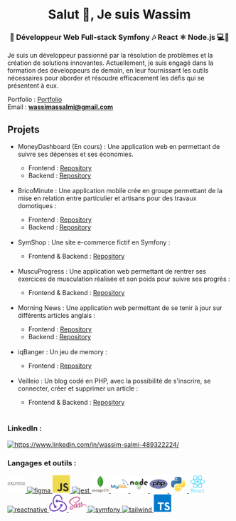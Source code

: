 <h1 align="center">Salut 👋, Je suis Wassim</h1>
<h3 align="center">🌟 Développeur Web Full-stack Symfony 🎶 React ⚛️ Node.js 💻🚀</h3>

Je suis un développeur passionné par la résolution de problèmes et la création de solutions innovantes. Actuellement, je suis engagé dans la formation des développeurs de demain, en leur fournissant les outils nécessaires pour aborder et résoudre efficacement les défis qui se présentent à eux.

Portfolio : [Portfolio](https://www.salmi-wassim.com)
<br />
Email : **wassimassalmi@gmail.com**

<h2>Projets</h2>
    <ul>
      <li>MoneyDashboard (En cours) : Une application web en permettant de suivre ses dépenses et ses économies.</li>
      <ul>
        <li>Frontend : <a href="https://github.com/WassimSss/money-dashboard-front">Repository</a></li>
        <li>Backend : <a href="https://github.com/WassimSss/money-dashboard-back">Repository</a></li>
      </ul>
        <br/>
      <li>BricoMinute : Une application mobile crée en groupe permettant de la mise en relation entre particulier et artisans pour des travaux domotiques : </li>
      <ul>
        <li>Frontend : <a href="https://github.com/WassimSss/bricominute-frontend">Repository</a></li>
        <li>Backend : <a href="https://github.com/WassimSss/bricominute-backend">Repository</a></li>
      </ul>
        <br/>
    <li>SymShop : Une site e-commerce fictif en Symfony : </li>
      <ul>
        <li>Frontend & Backend : <a href="https://github.com/WassimSss/sym-shop">Repository</a></li>
      </ul>
        <br/>
    <li>MuscuProgress : Une application web permettant de rentrer ses exercices de musculation réalisée et son poids pour suivre ses progrès : </li>
      <ul>
        <li>Frontend & Backend : <a href="https://github.com/WassimSss/muscu_progress">Repository</a></li>
      </ul>
   <br/>
    <li>Morning News : Une application web permettant de se tenir à jour sur différents articles anglais : </li>
      <ul>
        <li>Frontend : <a href="https://github.com/WassimSss/morning_news_front">Repository</a></li>
        <li>Backend : <a href="https://github.com/WassimSss/morning_news_back">Repository</a></li>
      </ul>
        <br/>
    <li>iqBanger : Un jeu de memory : </li>
      <ul>
        <li>Frontend : <a href="https://github.com/WassimSss/iqBanger">Repository</a></li>
      </ul>
        <br/>
        <li>Veilleio : Un blog codé en PHP, avec la possibilité de s'inscrire, se connecter, créer et supprimer un article : </li>
      <ul>
        <li>Frontend & Backend : <a href="https://github.com/WassimSss/Veilleio">Repository</a></li>
      </ul>
        <br/>
    </ul>

<h3 align="left">LinkedIn :</h3>
<p align="left">
<a href="https://linkedin.com/in/https://www.linkedin.com/in/wassim-salmi-489322224/" target="blank"><img align="center" src="https://raw.githubusercontent.com/rahuldkjain/github-profile-readme-generator/master/src/images/icons/Social/linked-in-alt.svg" alt="https://www.linkedin.com/in/wassim-salmi-489322224/" height="30" width="40" /></a>
</p>

<h3 align="left">Langages et outils :</h3>
<p align="left"> <a href="https://expressjs.com" target="_blank" rel="noreferrer"> <img src="https://raw.githubusercontent.com/devicons/devicon/master/icons/express/express-original-wordmark.svg" alt="express" width="40" height="40"/> </a> <a href="https://www.figma.com/" target="_blank" rel="noreferrer"> <img src="https://www.vectorlogo.zone/logos/figma/figma-icon.svg" alt="figma" width="40" height="40"/> </a> <a href="https://developer.mozilla.org/en-US/docs/Web/JavaScript" target="_blank" rel="noreferrer"> <img src="https://raw.githubusercontent.com/devicons/devicon/master/icons/javascript/javascript-original.svg" alt="javascript" width="40" height="40"/> </a> <a href="https://jestjs.io" target="_blank" rel="noreferrer"> <img src="https://www.vectorlogo.zone/logos/jestjsio/jestjsio-icon.svg" alt="jest" width="40" height="40"/> </a> <a href="https://www.mongodb.com/" target="_blank" rel="noreferrer"> <img src="https://raw.githubusercontent.com/devicons/devicon/master/icons/mongodb/mongodb-original-wordmark.svg" alt="mongodb" width="40" height="40"/> </a> <a href="https://www.mysql.com/" target="_blank" rel="noreferrer"> <img src="https://raw.githubusercontent.com/devicons/devicon/master/icons/mysql/mysql-original-wordmark.svg" alt="mysql" width="40" height="40"/> </a> <a href="https://nodejs.org" target="_blank" rel="noreferrer"> <img src="https://raw.githubusercontent.com/devicons/devicon/master/icons/nodejs/nodejs-original-wordmark.svg" alt="nodejs" width="40" height="40"/> </a> <a href="https://www.php.net" target="_blank" rel="noreferrer"> <img src="https://raw.githubusercontent.com/devicons/devicon/master/icons/php/php-original.svg" alt="php" width="40" height="40"/> </a> <a href="https://www.python.org" target="_blank" rel="noreferrer"> <img src="https://raw.githubusercontent.com/devicons/devicon/master/icons/python/python-original.svg" alt="python" width="40" height="40"/> </a> <a href="https://reactjs.org/" target="_blank" rel="noreferrer"> <img src="https://raw.githubusercontent.com/devicons/devicon/master/icons/react/react-original-wordmark.svg" alt="react" width="40" height="40"/> </a> <a href="https://reactnative.dev/" target="_blank" rel="noreferrer"> <img src="https://reactnative.dev/img/header_logo.svg" alt="reactnative" width="40" height="40"/> </a> <a href="https://redux.js.org" target="_blank" rel="noreferrer"> <img src="https://raw.githubusercontent.com/devicons/devicon/master/icons/redux/redux-original.svg" alt="redux" width="40" height="40"/> </a> <a href="https://sass-lang.com" target="_blank" rel="noreferrer"> <img src="https://raw.githubusercontent.com/devicons/devicon/master/icons/sass/sass-original.svg" alt="sass" width="40" height="40"/> </a> <a href="https://symfony.com" target="_blank" rel="noreferrer"> <img src="https://symfony.com/logos/symfony_black_03.svg" alt="symfony" width="40" height="40"/> </a> <a href="https://tailwindcss.com/" target="_blank" rel="noreferrer"> <img src="https://www.vectorlogo.zone/logos/tailwindcss/tailwindcss-icon.svg" alt="tailwind" width="40" height="40"/> </a> <a href="https://www.typescriptlang.org/" target="_blank" rel="noreferrer"> <img src="https://raw.githubusercontent.com/devicons/devicon/master/icons/typescript/typescript-original.svg" alt="typescript" width="40" height="40"/> </a> </p>

